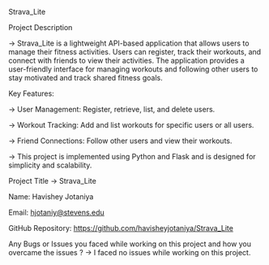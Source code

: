 Strava_Lite

Project Description

-> Strava_Lite is a lightweight API-based application that allows users to manage their fitness activities. Users can register, track their workouts, and connect with friends to view their activities. The application provides a user-friendly interface for managing workouts and following other users to stay motivated and track shared fitness goals.

Key Features:

-> User Management: Register, retrieve, list, and delete users.

-> Workout Tracking: Add and list workouts for specific users or all users.

-> Friend Connections: Follow other users and view their workouts.

-> This project is implemented using Python and Flask and is designed for simplicity and scalability.


Project Title
-> Strava_Lite

Name: Havishey Jotaniya  

Email: hjotaniy@stevens.edu

GitHub Repository: https://github.com/havisheyjotaniya/Strava_Lite

Any Bugs or Issues you faced while working on this project and how you overcame the issues ?
-> I faced no issues while working on this project.
